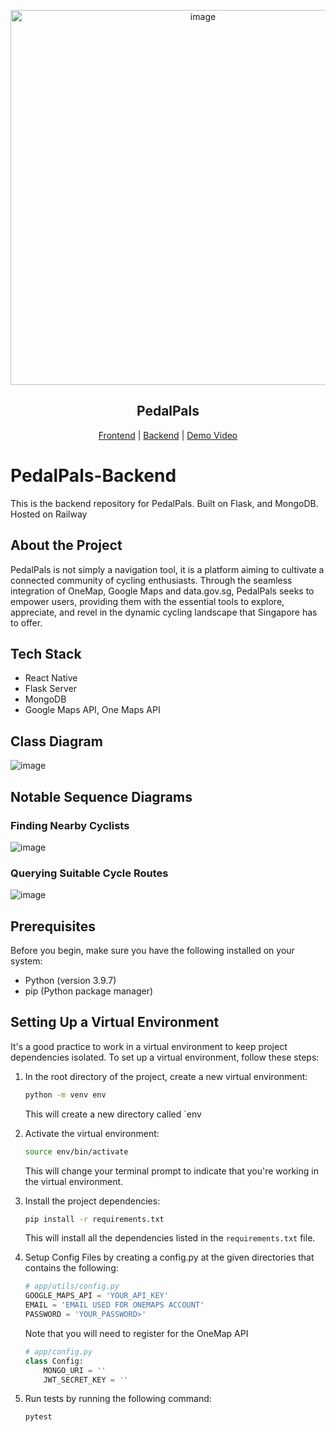


<p align='center'>
<img width="600" alt="image" src="https://github.com/crustyapples/PedalPals-Backend/assets/24990448/32bbe678-3cea-49a8-81a6-967c4e56680a">
</p>

<h2 align="center">PedalPals</h2>

<p align="center">
    <a href="https://github.com/crustyapples/PedalPals-Frontend">Frontend</a>
    |
    <a href="https://github.com/crustyapples/PedalPals-Backend">Backend</a>
    |
    <a href="https://youtu.be/yYxC69_shPs">Demo Video</a>
</p>

# PedalPals-Backend
This is the backend repository for PedalPals. Built on Flask, and MongoDB. Hosted on Railway

## About the Project

PedalPals is not simply a navigation tool, it is a platform aiming to cultivate a connected community of cycling enthusiasts. Through the seamless integration of OneMap, Google Maps and data.gov.sg, PedalPals seeks to empower users, providing them with the essential tools to explore, appreciate, and revel in the dynamic cycling landscape that Singapore has to offer.


## Tech Stack
- React Native
- Flask Server
- MongoDB
- Google Maps API, One Maps API

## Class Diagram
![image](https://github.com/crustyapples/PedalPals-Backend/assets/24990448/a07863d1-bc45-456d-92f6-ff836c96a7d6)

## Notable Sequence Diagrams

### Finding Nearby Cyclists
![image](https://github.com/crustyapples/PedalPals-Backend/assets/24990448/c53fe746-7d78-4022-80d1-5577929ddd6f)

### Querying Suitable Cycle Routes
![image](https://github.com/crustyapples/PedalPals-Backend/assets/24990448/6a16743d-375d-465b-b892-1cba50d4a27e)

## Prerequisites

Before you begin, make sure you have the following installed on your system:

- Python (version 3.9.7)
- pip (Python package manager)

## Setting Up a Virtual Environment

It's a good practice to work in a virtual environment to keep project dependencies isolated. To set up a virtual environment, follow these steps:

1. In the root directory of the project, create a new virtual environment:

    ```bash
    python -m venv env
    ```

    This will create a new directory called `env

2. Activate the virtual environment:

    ```bash
    source env/bin/activate
    ```

    This will change your terminal prompt to indicate that you're working in the virtual environment.

3. Install the project dependencies:

    ```bash
    pip install -r requirements.txt
    ```

    This will install all the dependencies listed in the `requirements.txt` file.

4. Setup Config Files by creating a config.py at the given directories that contains the following:

    ```python
    # app/utils/config.py
    GOOGLE_MAPS_API = 'YOUR_API_KEY'
    EMAIL = 'EMAIL USED FOR ONEMAPS ACCOUNT'
    PASSWORD = 'YOUR_PASSWORD>'
    ```
    Note that you will need to register for the OneMap API

    ```python
    # app/config.py
    class Config:
        MONGO_URI = ''
        JWT_SECRET_KEY = '' 
    ```

5. Run tests by running the following command:

    ```bash
    pytest
    ```
